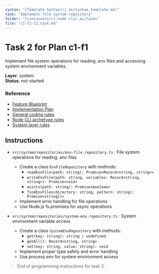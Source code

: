 ```yaml
---
syntax: "[Template Syntax](/.ai/syntax.template.md)"
task: "Implement file system repository"
folder: "/containers/c1-node-cli/.ai/tasks"
file: "c1-f1-t2.task.md"
---
```


# Task 2 for Plan c1-f1

Implement file system operations for reading .env files and accessing system environment variables.

**Layer**: system  
**Status**: not-started

### Reference

- [Feature Blueprint](/docs/f1-environment-management.blueprint.md)
- [Implementation Plan](/containers/c1-node-cli/docs/f1-environment-management.plan.md)
- [General coding rules](/containers/c1-node-cli/.ai/rules/0-typescript.rules.md)  
- [Node CLI archetype rules](/containers/c1-node-cli/.ai/rules/1-node-cli.rules.md)
- [System layer rules](/containers/c1-node-cli/.ai/rules/system.rules.md)

## Instructions

- `src/system/repositories/env-file.repository.ts` : File system operations for reading .env files
  - Create a class `EnvFileRepository` with methods:
    - `readEnvFile(path: string): Promise<Record<string, string>>`
    - `writeEnvFile(path: string, variables: Record<string, string>): Promise<void>`
    - `exists(path: string): Promise<boolean>`
    - `findEnvFiles(directory: string, pattern: string): Promise<string[]>`
  - Implement error handling for file operations
  - Use Node.js fs.promises for async operations

- `src/system/repositories/system-env.repository.ts` : System environment variable access
  - Create a class `SystemEnvRepository` with methods:
    - `get(key: string): string | undefined`
    - `getAll(): Record<string, string>`
    - `set(key: string, value: string): void`
  - Implement proper type safety and error handling
  - Use process.env for system environment access

> End of programming instructions for task 2. 